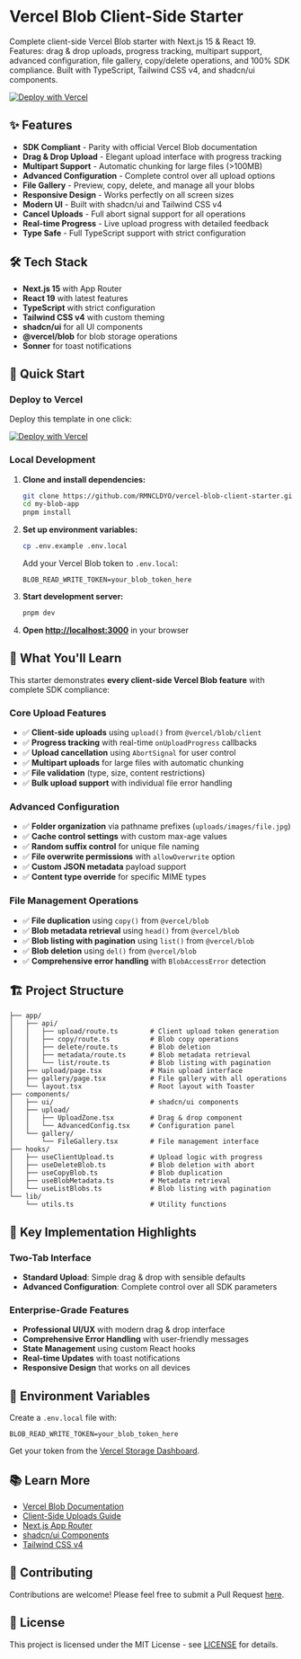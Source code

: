 # Vercel Blob Client-Side Starter

Complete client-side Vercel Blob starter with Next.js 15 & React 19. Features: drag & drop uploads, progress tracking, multipart support, advanced configuration, file gallery, copy/delete operations, and 100% SDK compliance. Built with TypeScript, Tailwind CSS v4, and shadcn/ui components.

[![Deploy with Vercel](https://vercel.com/button)](https://vercel.com/new/clone?repository-url=https://github.com/RMNCLDYO/vercel-blob-client-starter&env=BLOB_READ_WRITE_TOKEN&envDescription=Vercel%20Blob%20storage%20token&envLink=https://vercel.com/docs/storage/vercel-blob)

## ✨ Features

- **SDK Compliant** - Parity with official Vercel Blob documentation
- **Drag & Drop Upload** - Elegant upload interface with progress tracking
- **Multipart Support** - Automatic chunking for large files (>100MB)
- **Advanced Configuration** - Complete control over all upload options
- **File Gallery** - Preview, copy, delete, and manage all your blobs
- **Responsive Design** - Works perfectly on all screen sizes
- **Modern UI** - Built with shadcn/ui and Tailwind CSS v4
- **Cancel Uploads** - Full abort signal support for all operations
- **Real-time Progress** - Live upload progress with detailed feedback
- **Type Safe** - Full TypeScript support with strict configuration

## 🛠 Tech Stack

- **Next.js 15** with App Router
- **React 19** with latest features  
- **TypeScript** with strict configuration
- **Tailwind CSS v4** with custom theming
- **shadcn/ui** for all UI components
- **@vercel/blob** for blob storage operations
- **Sonner** for toast notifications

## 🚀 Quick Start

### Deploy to Vercel

Deploy this template in one click:

[![Deploy with Vercel](https://vercel.com/button)](https://vercel.com/new/clone?repository-url=https://github.com/RMNCLDYO/vercel-blob-client-starter&env=BLOB_READ_WRITE_TOKEN&envDescription=Vercel%20Blob%20storage%20token&envLink=https://vercel.com/docs/storage/vercel-blob)

### Local Development

1. **Clone and install dependencies:**
   ```bash
   git clone https://github.com/RMNCLDYO/vercel-blob-client-starter.git my-blob-app
   cd my-blob-app
   pnpm install
   ```

2. **Set up environment variables:**
   ```bash
   cp .env.example .env.local
   ```
   
   Add your Vercel Blob token to `.env.local`:
   ```env
   BLOB_READ_WRITE_TOKEN=your_blob_token_here
   ```

3. **Start development server:**
   ```bash
   pnpm dev
   ```

4. **Open [http://localhost:3000](http://localhost:3000)** in your browser

## 📖 What You'll Learn

This starter demonstrates **every client-side Vercel Blob feature** with complete SDK compliance:

### Core Upload Features
- ✅ **Client-side uploads** using `upload()` from `@vercel/blob/client`
- ✅ **Progress tracking** with real-time `onUploadProgress` callbacks
- ✅ **Upload cancellation** using `AbortSignal` for user control
- ✅ **Multipart uploads** for large files with automatic chunking
- ✅ **File validation** (type, size, content restrictions)
- ✅ **Bulk upload support** with individual file error handling

### Advanced Configuration
- ✅ **Folder organization** via pathname prefixes (`uploads/images/file.jpg`)
- ✅ **Cache control settings** with custom max-age values
- ✅ **Random suffix control** for unique file naming
- ✅ **File overwrite permissions** with `allowOverwrite` option
- ✅ **Custom JSON metadata** payload support
- ✅ **Content type override** for specific MIME types

### File Management Operations
- ✅ **File duplication** using `copy()` from `@vercel/blob`
- ✅ **Blob metadata retrieval** using `head()` from `@vercel/blob`
- ✅ **Blob listing with pagination** using `list()` from `@vercel/blob`
- ✅ **Blob deletion** using `del()` from `@vercel/blob`
- ✅ **Comprehensive error handling** with `BlobAccessError` detection

## 🏗 Project Structure

```
├── app/
│   ├── api/
│   │   ├── upload/route.ts        # Client upload token generation
│   │   ├── copy/route.ts          # Blob copy operations
│   │   ├── delete/route.ts        # Blob deletion
│   │   ├── metadata/route.ts      # Blob metadata retrieval
│   │   └── list/route.ts          # Blob listing with pagination
│   ├── upload/page.tsx            # Main upload interface
│   ├── gallery/page.tsx           # File gallery with all operations
│   └── layout.tsx                 # Root layout with Toaster
├── components/
│   ├── ui/                        # shadcn/ui components
│   ├── upload/
│   │   ├── UploadZone.tsx         # Drag & drop component
│   │   └── AdvancedConfig.tsx     # Configuration panel
│   └── gallery/
│       └── FileGallery.tsx        # File management interface
├── hooks/
│   ├── useClientUpload.ts         # Upload logic with progress
│   ├── useDeleteBlob.ts           # Blob deletion with abort
│   ├── useCopyBlob.ts             # Blob duplication
│   ├── useBlobMetadata.ts         # Metadata retrieval
│   └── useListBlobs.ts            # Blob listing with pagination
└── lib/
    └── utils.ts                   # Utility functions
```

## 🎯 Key Implementation Highlights

### Two-Tab Interface
- **Standard Upload**: Simple drag & drop with sensible defaults
- **Advanced Configuration**: Complete control over all SDK parameters

### Enterprise-Grade Features
- **Professional UI/UX** with modern drag & drop interface
- **Comprehensive Error Handling** with user-friendly messages
- **State Management** using custom React hooks
- **Real-time Updates** with toast notifications
- **Responsive Design** that works on all devices

## 🔧 Environment Variables

Create a `.env.local` file with:

```env
BLOB_READ_WRITE_TOKEN=your_blob_token_here
```

Get your token from the [Vercel Storage Dashboard](https://vercel.com/dashboard/stores).

## 📚 Learn More

- [Vercel Blob Documentation](https://vercel.com/docs/storage/vercel-blob)
- [Client-Side Uploads Guide](https://vercel.com/docs/storage/vercel-blob/client-uploads)
- [Next.js App Router](https://nextjs.org/docs/app)
- [shadcn/ui Components](https://ui.shadcn.com)
- [Tailwind CSS v4](https://tailwindcss.com)

## 🤝 Contributing

Contributions are welcome! Please feel free to submit a Pull Request [here](https://github.com/RMNCLDYO/vercel-blob-client-starter/pulls).

## 📄 License

This project is licensed under the MIT License - see [LICENSE](LICENSE) for details.